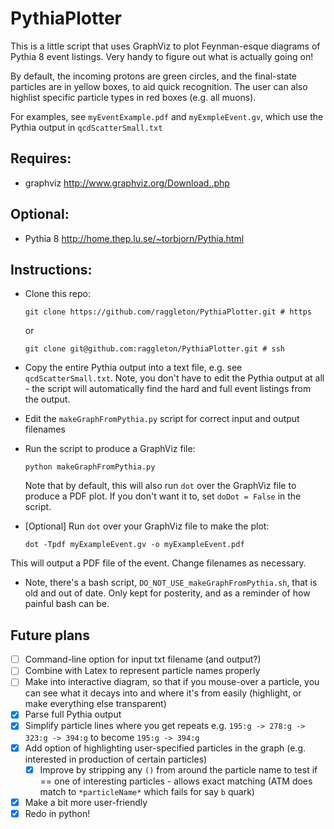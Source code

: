 # PythiaPlotter

This is a little script that uses GraphViz to plot Feynman-esque diagrams of Pythia 8 event listings. Very handy to figure out what is actually going on!

By default, the incoming protons are green circles, and the final-state particles are in yellow boxes, to aid quick recognition. The user can also highlist specific particle types in red boxes (e.g. all muons).

For examples, see `myEventExample.pdf` and `myExmpleEvent.gv`, which use the Pythia output in `qcdScatterSmall.txt`

## Requires:
- graphviz http://www.graphviz.org/Download..php

## Optional:
- Pythia 8 http://home.thep.lu.se/~torbjorn/Pythia.html

## Instructions:

- Clone this repo:
	```
	git clone https://github.com/raggleton/PythiaPlotter.git # https

	```
	or 
	```
	git clone git@github.com:raggleton/PythiaPlotter.git # ssh

	```
- Copy the entire Pythia output into a text file, e.g. see `qcdScatterSmall.txt`. Note, you don't have to edit the Pythia output at all - the script will automatically find the hard and full event listings from the output.
- Edit the `makeGraphFromPythia.py` script for correct input and output filenames
- Run the script to produce a GraphViz file:
	```
	python makeGraphFromPythia.py

	```
	Note that by default, this will also run `dot` over the GraphViz file to produce a PDF plot. If you don't want it to, set `doDot = False` in the script.

- [Optional] Run `dot` over your GraphViz file to make the plot:
	```
	dot -Tpdf myExampleEvent.gv -o myExampleEvent.pdf
	
	```
This will output a PDF file of the event. Change filenames as necessary.

- Note, there's a bash script, `DO_NOT_USE_makeGraphFromPythia.sh`, that is old and out of date. Only kept for posterity, and as a reminder of how painful bash can be.

## Future plans
- [ ] Command-line option for input txt filename (and output?)
- [ ] Combine with Latex to represent particle names properly
- [ ] Make into interactive diagram, so that if you mouse-over a particle, you can see what it decays into and where it's from easily (highlight, or make everything else transparent)
- [x] Parse full Pythia output
- [x] Simplify particle lines where you get repeats e.g. `195:g -> 278:g -> 323:g -> 394:g` to become `195:g -> 394:g`
- [x] Add option of highlighting user-specified particles in the graph (e.g. interested in production of certain particles)
	- [x] Improve by stripping any `()` from around the particle name to test if == one of interesting particles - allows exact matching (ATM does match to `*particleName*` which fails for say `b` quark)
- [x] Make a bit more user-friendly
- [x] Redo in python!